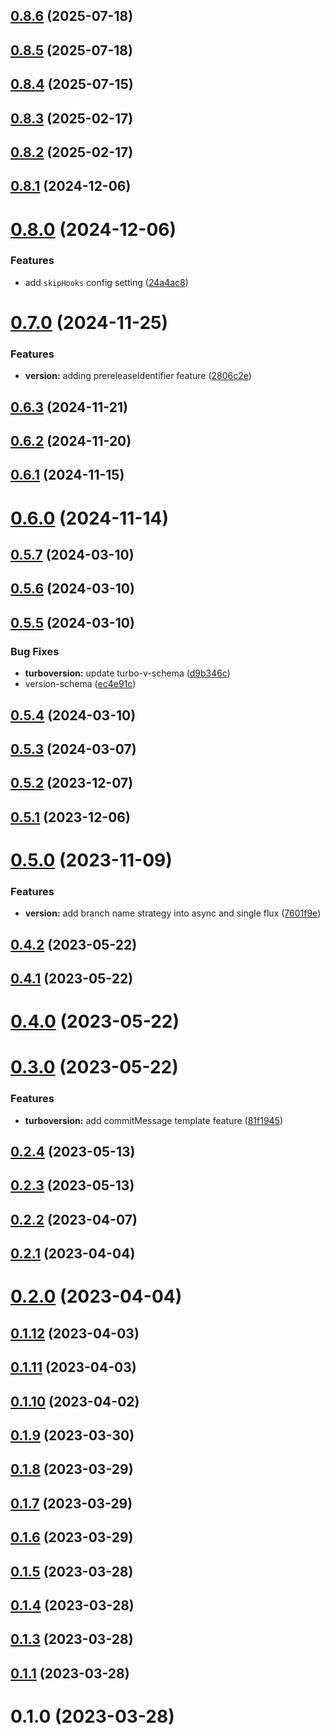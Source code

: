 ## [0.8.6](https://github.com/jucian0/turboversion/compare/v0.8.5...v0.8.6) (2025-07-18)



## [0.8.5](https://github.com/jucian0/turboversion/compare/v0.8.4...v0.8.5) (2025-07-18)



## [0.8.4](https://github.com/jucian0/turboversion/compare/v0.8.3...v0.8.4) (2025-07-15)



## [0.8.3](https://github.com/jucian0/turboversion/compare/v0.8.2...v0.8.3) (2025-02-17)



## [0.8.2](https://github.com/jucian0/turboversion/compare/v0.8.1...v0.8.2) (2025-02-17)



## [0.8.1](https://github.com/jucian0/turboversion/compare/v0.8.0...v0.8.1) (2024-12-06)



# [0.8.0](https://github.com/jucian0/turboversion/compare/v0.7.0...v0.8.0) (2024-12-06)


### Features

* add `skipHooks` config setting ([24a4ac8](https://github.com/jucian0/turboversion/commit/24a4ac8158e04799856166c018533fdb12af0d7b))



# [0.7.0](https://github.com/jucian0/turboversion/compare/v0.6.3...v0.7.0) (2024-11-25)


### Features

* **version:** adding prereleaseIdentifier feature ([2806c2e](https://github.com/jucian0/turboversion/commit/2806c2e03b71b4472ded0991f615d11893834db2))



## [0.6.3](https://github.com/jucian0/turboversion/compare/v0.6.2...v0.6.3) (2024-11-21)



## [0.6.2](https://github.com/jucian0/turboversion/compare/v0.6.1...v0.6.2) (2024-11-20)



## [0.6.1](https://github.com/jucian0/turboversion/compare/v0.6.0...v0.6.1) (2024-11-15)



# [0.6.0](https://github.com/jucian0/turboversion/compare/v0.5.7...v0.6.0) (2024-11-14)



## [0.5.7](https://github.com/jucian0/turboversion/compare/v0.5.6...v0.5.7) (2024-03-10)



## [0.5.6](https://github.com/jucian0/turboversion/compare/v0.5.5...v0.5.6) (2024-03-10)



## [0.5.5](https://github.com/jucian0/turboversion/compare/v0.5.4...v0.5.5) (2024-03-10)


### Bug Fixes

* **turboversion:** update turbo-v-schema ([d9b346c](https://github.com/jucian0/turboversion/commit/d9b346c185ccc36a2be3f7ada314dcea3202c804))
* version-schema ([ec4e91c](https://github.com/jucian0/turboversion/commit/ec4e91c885a869967e4170468704128eff244803))



## [0.5.4](https://github.com/jucian0/turboversion/compare/v0.5.3...v0.5.4) (2024-03-10)



## [0.5.3](https://github.com/jucian0/turboversion/compare/v0.5.2...v0.5.3) (2024-03-07)



## [0.5.2](https://github.com/jucian0/turboversion/compare/v0.5.1...v0.5.2) (2023-12-07)



## [0.5.1](https://github.com/jucian0/turboversion/compare/v0.5.0...v0.5.1) (2023-12-06)



# [0.5.0](https://github.com/jucian0/turboversion/compare/v0.4.2...v0.5.0) (2023-11-09)


### Features

* **version:** add branch name strategy into async and single flux ([7601f9e](https://github.com/jucian0/turboversion/commit/7601f9eba29ef1e63e5cb3fa38e8def4db4a73c7))



## [0.4.2](https://github.com/jucian0/turboversion/compare/v0.4.1...v0.4.2) (2023-05-22)



## [0.4.1](https://github.com/jucian0/turboversion/compare/v0.4.0...v0.4.1) (2023-05-22)



# [0.4.0](https://github.com/jucian0/turboversion/compare/v0.3.0...v0.4.0) (2023-05-22)



# [0.3.0](https://github.com/jucian0/turboversion/compare/v0.2.4...v0.3.0) (2023-05-22)


### Features

* **turboversion:** add commitMessage template feature ([81f1945](https://github.com/jucian0/turboversion/commit/81f1945fc5e4f7cbb346e3b1f91181f8ca0f3fa5))



## [0.2.4](https://github.com/jucian0/turboversion/compare/v0.2.3...v0.2.4) (2023-05-13)



## [0.2.3](https://github.com/jucian0/turboversion/compare/v0.2.2...v0.2.3) (2023-05-13)



## [0.2.2](https://github.com/jucian0/turboversion/compare/v0.2.1...v0.2.2) (2023-04-07)



## [0.2.1](https://github.com/jucian0/turboversion/compare/v0.2.0...v0.2.1) (2023-04-04)



# [0.2.0](https://github.com/jucian0/turboversion/compare/v0.1.12...v0.2.0) (2023-04-04)



## [0.1.12](https://github.com/jucian0/turboversion/compare/v0.1.11...v0.1.12) (2023-04-03)



## [0.1.11](https://github.com/jucian0/turboversion/compare/v0.1.10...v0.1.11) (2023-04-03)



## [0.1.10](https://github.com/jucian0/turboversion/compare/v0.1.9...v0.1.10) (2023-04-02)



## [0.1.9](https://github.com/jucian0/turboversion/compare/v0.1.8...v0.1.9) (2023-03-30)



## [0.1.8](https://github.com/jucian0/turboversion/compare/v0.1.7...v0.1.8) (2023-03-29)



## [0.1.7](https://github.com/jucian0/turboversion/compare/v0.1.6...v0.1.7) (2023-03-29)



## [0.1.6](https://github.com/jucian0/turboversion/compare/v0.1.5...v0.1.6) (2023-03-29)



## [0.1.5](https://github.com/jucian0/turboversion/compare/v0.1.4...v0.1.5) (2023-03-28)



## [0.1.4](https://github.com/jucian0/turboversion/compare/v0.1.3...v0.1.4) (2023-03-28)



## [0.1.3](https://github.com/jucian0/turboversion/compare/v0.1.2...v0.1.3) (2023-03-28)



## [0.1.1](https://github.com/jucian0/turboversion/compare/v0.1.0...v0.1.1) (2023-03-28)



# 0.1.0 (2023-03-28)
